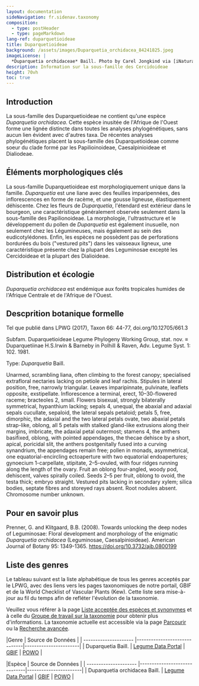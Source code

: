 ```yaml
---
layout: documentation
sideNavigation: fr.sidenav.taxonomy
composition:
  - type: postHeader
  - type: pageMarkdown
lang-ref: duparquetioideae
title: Duparquetioideae
background: /assets/images/Duparquetia_orchidacea_84241825.jpeg
imageLicense: |
  *Duparquetia orchidaceae* Baill. Photo by Carel Jongkind via [iNaturalist](https://www.gbif.org/occurrence/28187131755)
description: Information sur la sous-famille des Cercidoideae
height: 70vh
toc: true
---
```


## Introduction
La sous-famille des Duparquetioideae ne contient qu'une espèce *Duparquetia orchidacea*. Cette espèce inusitée de l'Afrique de l'Ouest forme une lignée distincte dans toutes les analyses phylogénétiques, sans aucun lien évident avec d'autres taxa. De récentes analyses phylogénétiques placent la sous-famille des Duparquetioideae comme soeur du clade formé par les Papilioinoideae, Caesalpinioideae et Dialiodeae.

## Éléments morphologiques clés
La sous-famille Duparquetioideae est morphologiquement unique dans la famille. *Duparquetia* est une liane avec des feuilles imparipennées, des inflorescences en forme de racème, et une gousse ligneuse, élastiquement déhiscente. Chez les fleurs de *Duparquetia*, l'étendard est extérieur dans le bourgeon, une caractéristique généralement observée seulement dans la sous-famille des Papilionoideae. La morphologie, l'ultrastructure et le développement du pollen de *Duparquetia* est également inusuelle, non seulement chez les Légumineuses, mais également au sein des eudicotylédones. Enfin, les espèces ne possèdent pas de perforations bordurées du bois ("vestured pits") dans les vaisseaux ligneux, une caractéristique présente chez la plupart des Leguminosae excepté les Cercidoideae et la plupart des Dialioideae.

## Distribution et écologie
*Duparquetia orchidacea* est endémique aux forêts tropicales humides de l'Afrique Centrale et de l'Afrique de l'Ouest.

## Descprition botanique formelle
Tel que publié dans LPWG (2017), Taxon 66: 44-77, doi.org/10.12705/661.3

Subfam. Duparquetioideae Legume Phylogeny Working Group, stat. nov. ≡ Duparquetiinae H.S.Irwin & Barneby in Polhill & Raven, Adv. Legume Syst. 1: 102. 1981.

Type: *Duparquetia* Baill.

Unarmed, scrambling liana, often climbing to the forest canopy; specialised extrafloral nectaries lacking on petiole and leaf rachis. Stipules in lateral position, free, narrowly triangular. Leaves imparipinnate, pulvinate, leaflets opposite, exstipellate. Inflorescence a terminal, erect, 10–30-flowered raceme; bracteoles 2, small. Flowers bisexual, strongly bilaterally symmetrical, hypanthium lacking; sepals 4, unequal, the abaxial and adaxial sepals cucullate, sepaloid, the lateral sepals petaloid; petals 5, free, dimorphic, the adaxial and the two lateral petals ovate, two abaxial petals strap-like, oblong, all 5 petals with stalked gland-like extrusions along their margins, imbricate, the adaxial petal outermost; stamens 4, the anthers basifixed, oblong, with pointed appendages, the thecae dehisce by a short, apical, poricidal slit, the anthers postgenitally fused into a curving synandrium, the appendages remain free; pollen in monads, asymmetrical, one equatorial-encircling ectoaperture with two equatorial endoapertures; gynoecium 1-carpellate, stipitate, 2–5-ovuled, with four ridges running along the length of the ovary. Fruit an oblong four-angled, woody pod, dehiscent, valves spirally coiled. Seeds 2–5 per fruit, oblong to ovoid, the testa thick; embryo straight. Vestured pits lacking in secondary xylem; silica bodies, septate fibres and storeyed rays absent. Root nodules absent. Chromosome number unknown.

## Pour en savoir plus
Prenner, G. and Klitgaard, B.B. (2008). Towards unlocking the deep nodes of Leguminosae: Floral development and morphology of the enigmatic *Duparquetia orchidacea* (Leguminosae, Caesalpinioideae). American Journal of Botany 95: 1349-1365. https://doi.org/10.3732/ajb.0800199


## Liste des genres
Le tableau suivant est la liste alphabétique de tous les genres acceptés par le LPWG, avec des liens vers les pages taxonomiques de notre portail, GBIF et de la World Checklist of Vascular Plants (Kew). Cette liste sera mise-à-jour au fil du temps afin de refléter l'évolution de la taxonomie.

Veuillez vous référer à la page [Liste acceptée des espèces et synonymes](/fr/taxonomy/species-list) et à celle du [Groupe de travail sur la taxonomie](/fr/working-groups/taxonomy) pour obtenir plus d'informations. La taxonomie actuelle est accessible via la page [Parcourir](/fr/taxonomy/browse) ou la [Recherche avancée](/fr/taxonomy/search).


|Genre                  |     Source de Données                     | 
| --------------------- |------------------------------|-----------------------|
|	Duparquetia Baill.	|	[Legume Data Portal](/fr/taxonomy/taxon/779361) | [GBIF](https://www.gbif.org/species/2968139)	|	[POWO](https://powo.science.kew.org/taxon/urn:lsid:ipni.org:names:17014-1)	|




|Espèce                  |     Source de Données                     |
| --------------------- |------------------------------|-----------------------|
|	Duparquetia orchidacea Baill.	|	[Legume Data Portal](/fr/taxonomy/taxon/779362) | [GBIF](https://www.gbif.org/species/2968140)	|	[POWO](https://powo.science.kew.org/taxon/urn:lsid:ipni.org:names:380758-1)	|
